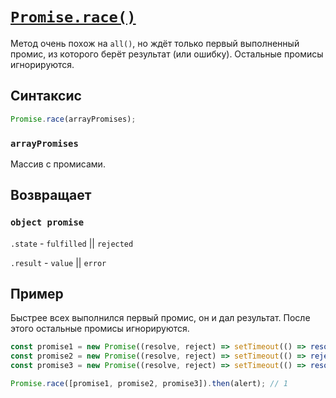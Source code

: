 # [`Promise.race()`](../index.md)

Метод очень похож на `all()`, но ждёт только первый выполненный промис, из которого берёт результат (или ошибку). Остальные промисы игнорируются.

## Синтаксис

```js
Promise.race(arrayPromises);
```

### `arrayPromises`

Массив с промисами.

## Возвращает

### `object promise`

`.state` - `fulfilled` || `rejected`

`.result` - `value` || `error`

## Пример

Быстрее всех выполнился первый промис, он и дал результат. После этого остальные промисы игнорируются.

```js
const promise1 = new Promise((resolve, reject) => setTimeout(() => resolve(1), 1000));
const promise2 = new Promise((resolve, reject) => setTimeout(() => reject(new Error('Ошибка!')), 2000));
const promise3 = new Promise((resolve, reject) => setTimeout(() => resolve(3), 3000));

Promise.race([promise1, promise2, promise3]).then(alert); // 1
```
